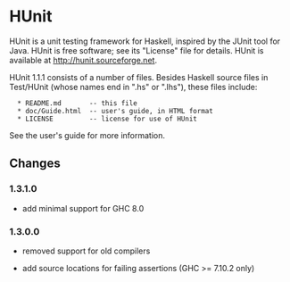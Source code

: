 # HUnit

HUnit is a unit testing framework for Haskell, inspired by the JUnit
tool for Java.  HUnit is free software; see its "License" file for
details.  HUnit is available at <http://hunit.sourceforge.net>.

HUnit 1.1.1 consists of a number of files.  Besides Haskell source files
in Test/HUnit (whose names end in ".hs" or ".lhs"), these files include:

```
  * README.md       -- this file
  * doc/Guide.html  -- user's guide, in HTML format
  * LICENSE         -- license for use of HUnit
```

See the user's guide for more information.

## Changes

### 1.3.1.0

- add minimal support for GHC 8.0

### 1.3.0.0

- removed support for old compilers

- add source locations for failing assertions (GHC >= 7.10.2 only)
